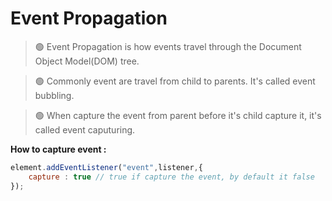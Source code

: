 Event Propagation
==================

> 🟢 Event Propagation is how events travel through the Document Object Model(DOM) tree.

> 🟢 Commonly event are travel from child to parents. It's called event bubbling.

> 🟢 When capture the event from parent before it's child capture it, it's called event caputuring.

**How to capture event :**
```js
element.addEventListener("event",listener,{
    capture : true // true if capture the event, by default it false
});
```